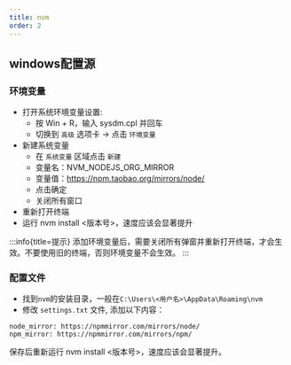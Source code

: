 ```yaml
---
title: nvm
order: 2
---
```


## windows配置源

### 环境变量

- 打开系统环境变量设置: 
  - 按 Win + R，输入 sysdm.cpl 并回车
  - 切换到 `高级` 选项卡 → 点击 `环境变量`
- 新建系统变量
  - 在 `系统变量` 区域点击 `新建`
  - 变量名：NVM_NODEJS_ORG_MIRROR
  - 变量值：https://npm.taobao.org/mirrors/node/
  - 点击确定
  - 关闭所有窗口
- 重新打开终端
- 运行 nvm install <版本号>，速度应该会显著提升

:::info{title=提示}
添加环境变量后，需要关闭所有弹窗并重新打开终端，才会生效。不要使用旧的终端，否则环境变量不会生效。
:::

### 配置文件

- 找到`nvm`的安装目录，一般在`C:\Users\<用户名>\AppData\Roaming\nvm`
- 修改 `settings.txt` 文件, 添加以下内容：

```shell
node_mirror: https://npmmirror.com/mirrors/node/
npm_mirror: https://npmmirror.com/mirrors/npm/
```

保存后重新运行 nvm install <版本号>，速度应该会显著提升。
